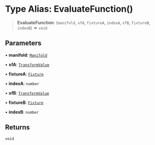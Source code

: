 # Type Alias: EvaluateFunction()

> **EvaluateFunction**: (`manifold`, `xfA`, `fixtureA`, `indexA`, `xfB`, `fixtureB`, `indexB`) => `void`

## Parameters

• **manifold**: [`Manifold`](/api/classes/Manifold)

• **xfA**: [`TransformValue`](/api/type-aliases/TransformValue)

• **fixtureA**: [`Fixture`](/api/classes/Fixture)

• **indexA**: `number`

• **xfB**: [`TransformValue`](/api/type-aliases/TransformValue)

• **fixtureB**: [`Fixture`](/api/classes/Fixture)

• **indexB**: `number`

## Returns

`void`
